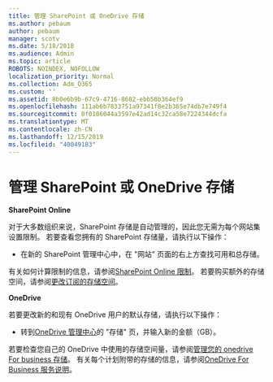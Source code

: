 ```yaml
---
title: 管理 SharePoint 或 OneDrive 存储
ms.author: pebaum
author: pebaum
manager: scotv
ms.date: 5/18/2018
ms.audience: Admin
ms.topic: article
ROBOTS: NOINDEX, NOFOLLOW
localization_priority: Normal
ms.collection: Adm_O365
ms.custom: ''
ms.assetid: 8b0e6b9b-67c9-4716-8602-ebb58b364ef9
ms.openlocfilehash: 111ab6b7833751a97341f8e2b365e74db7e749f4
ms.sourcegitcommit: 0f0186044a3597e42ad14c32ca58e7224344dcfa
ms.translationtype: MT
ms.contentlocale: zh-CN
ms.lasthandoff: 12/15/2019
ms.locfileid: "40049183"
---
```

# <a name="manage-your-sharepoint-or-onedrive-storage"></a>管理 SharePoint 或 OneDrive 存储

 **SharePoint Online**
  
对于大多数组织来说，SharePoint 存储是自动管理的，因此您无需为每个网站集设置限制。 若要查看您拥有的 SharePoint 存储量，请执行以下操作：
  
- 在新的 SharePoint 管理中心中，在 "网站" 页面的右上方查找可用和总存储。
    
有关如何计算限制的信息，请参阅[SharePoint Online 限制](https://go.microsoft.com/fwlink/p/?LinkID=856113)。 若要购买额外的存储空间，请参阅[更改订阅的存储空间](https://go.microsoft.com/fwlink/?linkid=866428)。
  
 **OneDrive**
  
若要更改新的和现有 OneDrive 用户的默认存储，请执行以下操作：
  
- 转到[OneDrive 管理中心](https://admin.onedrive.com/?v=StorageSettings)的 "存储" 页，并输入新的金额（GB）。
    
若要检查您自己的 OneDrive 中使用的存储空间量，请参阅[管理您的 onedrive For business 存储](https://go.microsoft.com/fwlink/?linkid=866429)。 有关每个计划附带的存储的信息，请参阅[OneDrive For Business 服务说明](https://go.microsoft.com/fwlink/p/?LinkID=826071)。
  

